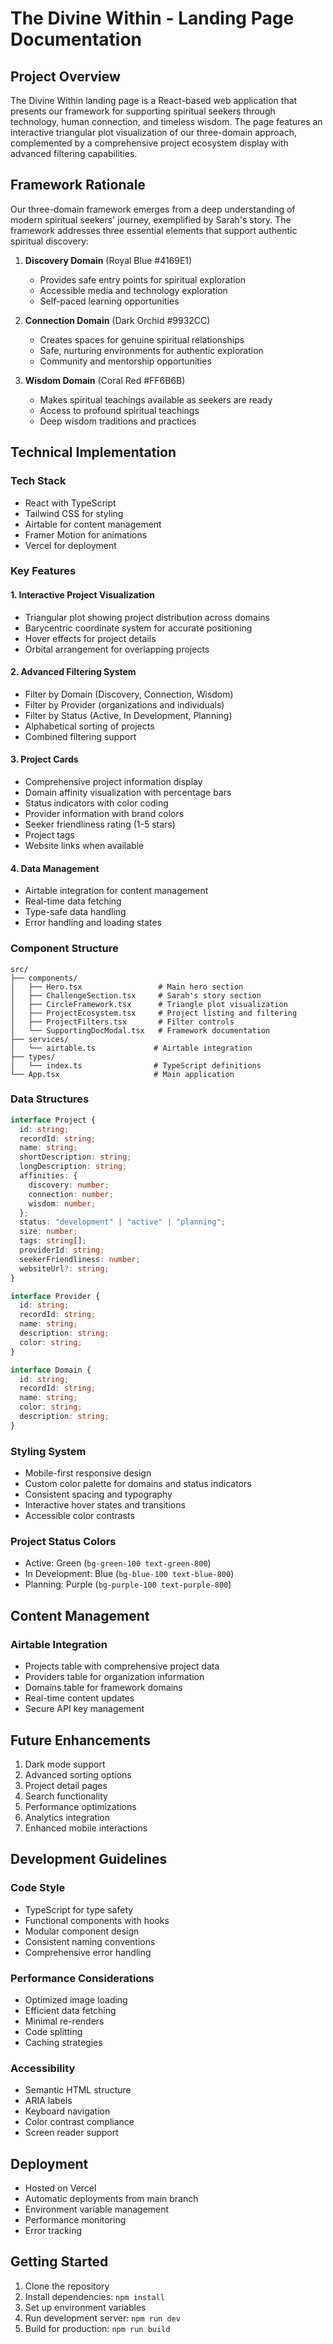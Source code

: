 # The Divine Within - Landing Page Documentation

## Project Overview
The Divine Within landing page is a React-based web application that presents our framework for supporting spiritual seekers through technology, human connection, and timeless wisdom. The page features an interactive triangular plot visualization of our three-domain approach, complemented by a comprehensive project ecosystem display with advanced filtering capabilities.

## Framework Rationale

Our three-domain framework emerges from a deep understanding of modern spiritual seekers' journey, exemplified by Sarah's story. The framework addresses three essential elements that support authentic spiritual discovery:

1. **Discovery Domain** (Royal Blue #4169E1)
   - Provides safe entry points for spiritual exploration
   - Accessible media and technology exploration
   - Self-paced learning opportunities

2. **Connection Domain** (Dark Orchid #9932CC)
   - Creates spaces for genuine spiritual relationships
   - Safe, nurturing environments for authentic exploration
   - Community and mentorship opportunities

3. **Wisdom Domain** (Coral Red #FF6B6B)
   - Makes spiritual teachings available as seekers are ready
   - Access to profound spiritual teachings
   - Deep wisdom traditions and practices

## Technical Implementation

### Tech Stack
- React with TypeScript
- Tailwind CSS for styling
- Airtable for content management
- Framer Motion for animations
- Vercel for deployment

### Key Features

#### 1. Interactive Project Visualization
- Triangular plot showing project distribution across domains
- Barycentric coordinate system for accurate positioning
- Hover effects for project details
- Orbital arrangement for overlapping projects

#### 2. Advanced Filtering System
- Filter by Domain (Discovery, Connection, Wisdom)
- Filter by Provider (organizations and individuals)
- Filter by Status (Active, In Development, Planning)
- Alphabetical sorting of projects
- Combined filtering support

#### 3. Project Cards
- Comprehensive project information display
- Domain affinity visualization with percentage bars
- Status indicators with color coding
- Provider information with brand colors
- Seeker friendliness rating (1-5 stars)
- Project tags
- Website links when available

#### 4. Data Management
- Airtable integration for content management
- Real-time data fetching
- Type-safe data handling
- Error handling and loading states

### Component Structure

```
src/
├── components/
│   ├── Hero.tsx                 # Main hero section
│   ├── ChallengeSection.tsx     # Sarah's story section
│   ├── CircleFramework.tsx      # Triangle plot visualization
│   ├── ProjectEcosystem.tsx     # Project listing and filtering
│   ├── ProjectFilters.tsx       # Filter controls
│   └── SupportingDocModal.tsx   # Framework documentation
├── services/
│   └── airtable.ts             # Airtable integration
├── types/
│   └── index.ts                # TypeScript definitions
└── App.tsx                     # Main application
```

### Data Structures

```typescript
interface Project {
  id: string;
  recordId: string;
  name: string;
  shortDescription: string;
  longDescription: string;
  affinities: {
    discovery: number;
    connection: number;
    wisdom: number;
  };
  status: "development" | "active" | "planning";
  size: number;
  tags: string[];
  providerId: string;
  seekerFriendliness: number;
  websiteUrl?: string;
}

interface Provider {
  id: string;
  recordId: string;
  name: string;
  description: string;
  color: string;
}

interface Domain {
  id: string;
  recordId: string;
  name: string;
  color: string;
  description: string;
}
```

### Styling System
- Mobile-first responsive design
- Custom color palette for domains and status indicators
- Consistent spacing and typography
- Interactive hover states and transitions
- Accessible color contrasts

### Project Status Colors
- Active: Green (`bg-green-100 text-green-800`)
- In Development: Blue (`bg-blue-100 text-blue-800`)
- Planning: Purple (`bg-purple-100 text-purple-800`)

## Content Management

### Airtable Integration
- Projects table with comprehensive project data
- Providers table for organization information
- Domains table for framework domains
- Real-time content updates
- Secure API key management

## Future Enhancements
1. Dark mode support
2. Advanced sorting options
3. Project detail pages
4. Search functionality
5. Performance optimizations
6. Analytics integration
7. Enhanced mobile interactions

## Development Guidelines

### Code Style
- TypeScript for type safety
- Functional components with hooks
- Modular component design
- Consistent naming conventions
- Comprehensive error handling

### Performance Considerations
- Optimized image loading
- Efficient data fetching
- Minimal re-renders
- Code splitting
- Caching strategies

### Accessibility
- Semantic HTML structure
- ARIA labels
- Keyboard navigation
- Color contrast compliance
- Screen reader support

## Deployment
- Hosted on Vercel
- Automatic deployments from main branch
- Environment variable management
- Performance monitoring
- Error tracking

## Getting Started
1. Clone the repository
2. Install dependencies: `npm install`
3. Set up environment variables
4. Run development server: `npm run dev`
5. Build for production: `npm run build` 